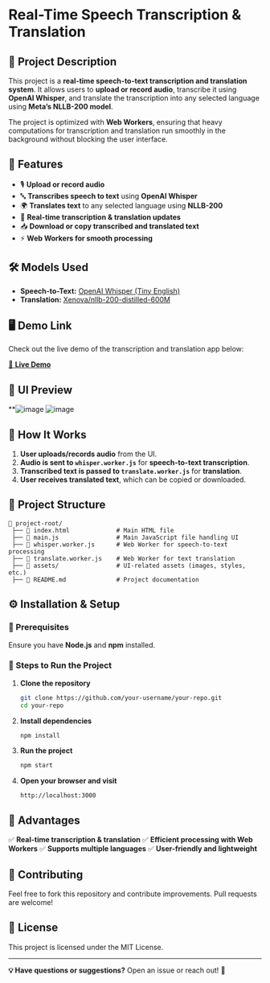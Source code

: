 # **Real-Time Speech Transcription & Translation**

## **📌 Project Description**
This project is a **real-time speech-to-text transcription and translation system**. It allows users to **upload or record audio**, transcribe it using **OpenAI Whisper**, and translate the transcription into any selected language using **Meta’s NLLB-200 model**.

The project is optimized with **Web Workers**, ensuring that heavy computations for transcription and translation run smoothly in the background without blocking the user interface.

## **🚀 Features**
- 🎙 **Upload or record audio**
- 🔤 **Transcribes speech to text** using **OpenAI Whisper**
- 🌍 **Translates text** to any selected language using **NLLB-200**
- 📜 **Real-time transcription & translation updates**
- 📥 **Download or copy transcribed and translated text**
- ⚡ **Web Workers for smooth processing**

## **🛠 Models Used**
- **Speech-to-Text:** [OpenAI Whisper (Tiny English)](https://huggingface.co/openai/whisper-tiny.en)
- **Translation:** [Xenova/nllb-200-distilled-600M](https://huggingface.co/Xenova/nllb-200-distilled-600M)

## 🖥 Demo Link
Check out the live demo of the transcription and translation app below:

[🔗 **Live Demo**](https://transcription-translation-app.vercel.app/)


## **📸 UI Preview**
**![image](https://github.com/user-attachments/assets/64986695-c195-4756-9c47-dc65789cf611)
![image](https://github.com/user-attachments/assets/eb3c90fa-5010-419e-95c7-9ecd6a3352f8)



## **📌 How It Works**
1. **User uploads/records audio** from the UI.
2. **Audio is sent to `whisper.worker.js`** for **speech-to-text transcription**.
3. **Transcribed text is passed to `translate.worker.js`** for **translation**.
4. **User receives translated text**, which can be copied or downloaded.

## **📂 Project Structure**
```
📂 project-root/
 ├── 📜 index.html             # Main HTML file
 ├── 📜 main.js                # Main JavaScript file handling UI
 ├── 📜 whisper.worker.js      # Web Worker for speech-to-text processing
 ├── 📜 translate.worker.js    # Web Worker for text translation
 ├── 📂 assets/                # UI-related assets (images, styles, etc.)
 ├── 📜 README.md              # Project documentation
```

## **⚙️ Installation & Setup**
### **🔹 Prerequisites**
Ensure you have **Node.js** and **npm** installed.

### **🔹 Steps to Run the Project**
1. **Clone the repository**
   ```sh
   git clone https://github.com/your-username/your-repo.git
   cd your-repo
   ```
2. **Install dependencies**
   ```sh
   npm install
   ```
3. **Run the project**
   ```sh
   npm start
   ```
4. **Open your browser and visit**
   ```
   http://localhost:3000
   ```

## **🌟 Advantages**
✅ **Real-time transcription & translation**
✅ **Efficient processing with Web Workers**
✅ **Supports multiple languages**
✅ **User-friendly and lightweight**

## **📩 Contributing**
Feel free to fork this repository and contribute improvements. Pull requests are welcome!

## **📜 License**
This project is licensed under the MIT License.

---
**💡 Have questions or suggestions?** Open an issue or reach out! 🚀

